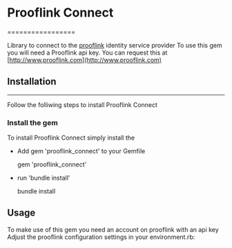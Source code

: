 # Prooflink Connect
=================

Library to connect to the [prooflink](http://www.prooflink.com) identity service provider
To use this gem you will need a Prooflink api key. You can request this at [http://www.prooflink.com](http://www.prooflink.com)

## Installation
---------------

Follow the folliwing steps to install Prooflink Connect

### Install the gem

To install Prooflink Connect simply install the

* Add gem 'prooflink_connect' to your Gemfile

    gem 'prooflink_connect'

* run 'bundle install'

    bundle install

Usage
-----

To make use of this gem you need an account on prooflink with an api key
Adjust the prooflink configuration settings in your environment.rb: